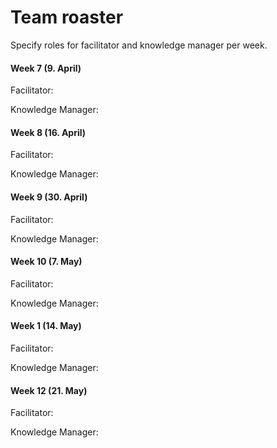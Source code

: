 # Team roaster

Specify roles for facilitator and knowledge manager per week.

#### Week 7 (9. April)
Facilitator:

Knowledge Manager:

#### Week 8 (16. April)
Facilitator:

Knowledge Manager:

#### Week 9 (30. April)
Facilitator:

Knowledge Manager:

#### Week 10 (7. May)
Facilitator:

Knowledge Manager:

#### Week 1 (14. May)
Facilitator:

Knowledge Manager:

#### Week 12 (21. May)
Facilitator:

Knowledge Manager:

